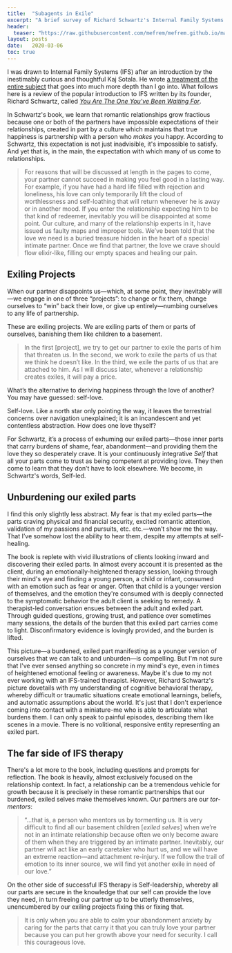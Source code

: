```yaml
---
title:  "Subagents in Exile"
excerpt: "A brief survey of Richard Schwartz's Internal Family Systems (IFS) therapy."
header:
  teaser: "https://raw.githubusercontent.com/mefrem/mefrem.github.io/master/assets/images/job_filters/job-filters.png"
layout: posts
date:   2020-03-06
toc: true
---
```


I was drawn to Internal Family Systems (IFS) after an introduction by the inestimably curious and thoughtful Kaj Sotala. He wrote [a treatment of the entire subject](https://www.lesswrong.com/posts/5gfqG3Xcopscta3st/building-up-to-an-internal-family-systems-model) that goes into much more depth than I go into. What follows here is a review of the popular introduction to IFS written by its founder, Richard Schwartz, called [*You Are The One You've Been Waiting For*](https://www.amazon.com/Youve-Waiting-Internal-Family-Systems/dp/0615249329).

In Schwartz's book, we learn that romantic relationships grow fractious because one or both of the partners have impossible expectations of their relationships, created in part by a culture which maintains that true happiness is partnership with a person who *makes* you happy. According to Schwartz, this expectation is not just inadvisible, it's impossible to satisfy. And yet that is, in the main, the expectation with which many of us come to relationships.

> For reasons that will be discussed at length in the pages to come, your partner cannot succeed in making you feel good in a lasting way. For example, if you have had a hard life filled with rejection and loneliness, his love can only temporarily lift the cloud of worthlessness and self-loathing that will return whenever he is away or in another mood. If you enter the relationship expecting him to be that kind of redeemer, inevitably you will be disappointed at some point.
> 	Our culture, and many of the relationship experts in it, have issued us faulty maps and improper tools. We’ve been told that the love we need is a buried treasure hidden in the heart of a special intimate partner. Once we find that partner, the love we crave should flow elixir-like, filling our empty spaces and healing our pain.

## Exiling Projects

When our partner disappoints us—which, at some point, they inevitably will—we engage in one of three “projects”: to change or fix them, change ourselves to “win” back their love, or give up entirely—numbing ourselves to any life of partnership.

These are exiling projects. We are exiling parts of them or parts of ourselves, banishing them like children to a basement.

> In the first [project], we try to get our partner to exile the parts of him that threaten us. In the second, we work to exile the parts of us that we think he doesn’t like. In the third, we exile the parts of us that are attached to him. As I will discuss later, whenever a relationship creates exiles, it will pay a price.

What’s the alternative to deriving happiness through the love of another? You may have guessed: self-love.

Self-love. Like a north star only pointing the way, it leaves the terrestrial concerns over navigation unexplained; it is an incandescent and yet contentless abstraction. How does one love thyself?

For Schwartz, it’s a process of exhuming our exiled parts—those inner parts that carry burdens of shame, fear, abandonment—and providing them the love they so desperately crave. It is your continuously integrative *Self* that all your parts come to trust as being competent at providing love. They then come to learn that they don’t have to look elsewhere. We become, in Schwartz's words, Self-led.

## Unburdening our exiled parts

I find this only slightly less abstract. My fear is that my exiled parts—the parts craving physical and financial security, excited romantic attention, validation of my passions and pursuits, etc. etc.—won’t show me the way. That I’ve somehow lost the ability to hear them, despite my attempts at self-healing.

The book is replete with vivid illustrations of clients looking inward and discovering their exiled parts. In almost every account it is presented as the client, during an emotionally-heightened therapy session, looking through their mind's eye and finding a young person, a child or infant, consumed with an emotion such as fear or anger. Often that child is a younger version of themselves, and the emotion they're consumed with is deeply connected to the symptomatic behavior the adult client is seeking to remedy. A therapist-led conversation ensues between the adult and exiled part. Through guided questions, growing trust, and patience over sometimes many sessions, the details of the burden that this exiled part carries come to light. Disconfirmatory evidence is lovingly provided, and the burden is lifted.

This picture—a burdened, exiled part manifesting as a younger version of ourselves that we can talk to and unburden—is compelling. But I'm not sure that I've ever sensed anything so concrete in my mind's eye, even in times of heightened emotional feeling or awareness. Maybe it's due to my not ever working with an IFS-trained therapist. However, Richard Schwartz's picture dovetails with my understanding of cognitive behavioral therapy, whereby difficult or traumatic situations create emotional learnings, beliefs, and automatic assumptions about the world. It's just that I don't experience coming into contact with a miniature-me who is able to articulate what burdens them. I can only speak to painful episodes, describing them like scenes in a movie. There is no volitional, responsive entity representing an exiled part.

## The far side of IFS therapy

There's a lot more to the book, including questions and prompts for reflection. The book is heavily, almost exclusively focused on the relationship context. In fact, a relationship can be a tremendous vehicle for growth because it is precisely in these romantic partnerships that our burdened, exiled selves make themselves known. Our partners are our *tor-mentors*:
> “…that is, a person who mentors us by tormenting us. It is very difficult to find all our basement children [*exiled selves*] when we’re not in an intimate relationship because often we only become aware of them when they are triggered by an intimate partner. Inevitably, our partner will act like an early caretaker who hurt us, and we will have an extreme reaction—and attachment re-injury. If we follow the trail of emotion to its inner source, we will find yet another exile in need of our love.”

On the other side of successful IFS therapy is Self-leadership, whereby all our parts are secure in the knowledge that our self can provide the love they need, in turn freeing our partner up to be utterly themselves, unencumbered by our exiling projects fixing this or fixing that.

> It is only when you are able to calm your abandonment anxiety by caring for the parts that carry it that you can truly love your partner because you can put her growth above your need for security. I call this courageous love.
